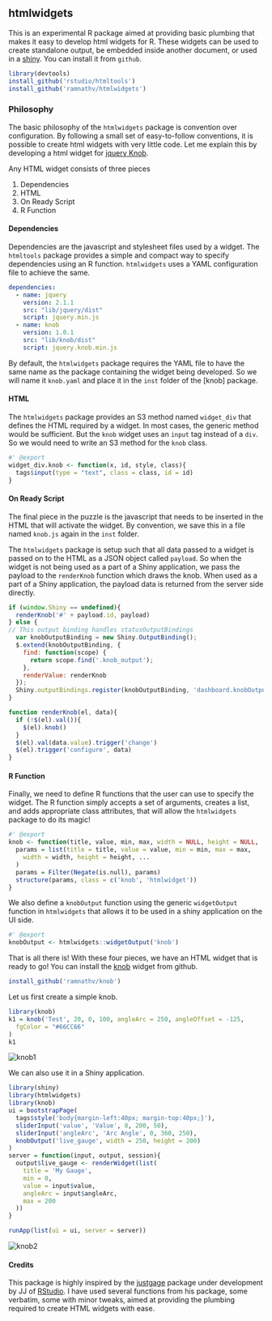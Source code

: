 ## htmlwidgets

This is an experimental R package aimed at providing basic plumbing that makes it easy to develop html widgets for R. These widgets can be used to create standalone output, be embedded inside another document, or used in a [shiny](http://shiny.rstudio.com). You can install it from `github`.

```r
library(devtools)
install_github('rstudio/htmltools')
install_github('ramnathv/htmlwidgets')
```

### Philosophy

The basic philosophy of the `htmlwidgets` package is convention over configuration. By following a small set of easy-to-follow conventions, it is possible to create html widgets with very little code. Let me explain this by developing a html widget for [jquery Knob](http://anthonyterrien.com/knob/).

Any HTML widget consists of three pieces

1. Dependencies
2. HTML 
3. On Ready Script
4. R Function

#### Dependencies

Dependencies are the javascript and stylesheet files used by a widget. The `htmltools` package provides a simple and compact way to specify dependencies using an R function. `htmlwidgets` uses a YAML configuration file to achieve the same. 

```yaml
dependencies:
  - name: jquery
    version: 2.1.1
    src: "lib/jquery/dist"
    script: jquery.min.js
  - name: knob
    version: 1.0.1
    src: "lib/knob/dist"
    script: jquery.knob.min.js
```

By default, the `htmlwidgets` package requires the YAML file to have the same name as the package containing the widget being developed. So we will name it `knob.yaml` and place it in the `inst` folder of the [knob] package.

#### HTML

The `htmlwidgets` package provides an S3 method named `widget_div` that defines the HTML required by a widget. In most cases, the generic method would be sufficient. But the `knob` widget uses an `input` tag instead of a `div`. So we  would need to write an S3 method for the `knob` class.

```r
#' @export
widget_div.knob <- function(x, id, style, class){
  tags$input(type = "text", class = class, id = id)
}
```

#### On Ready Script

The final piece in the puzzle is the javascript that needs to be inserted in the HTML that will activate the widget. By convention, we save this in a file named `knob.js` again in the `inst` folder.

The `htmlwidgets` package is setup such that all data passed to a widget is passed on to the HTML as a JSON object called `payload`. So when the widget is not being used as a part of a Shiny application, we pass the payload to the `renderKnob` function which draws the knob. When used as a part of a Shiny application, the payload data is returned from the server side directly.

```js
if (window.Shiny == undefined){
  renderKnob('#' + payload.id, payload)
} else {
// This output binding handles statusOutputBindings
  var knobOutputBinding = new Shiny.OutputBinding();
  $.extend(knobOutputBinding, {
    find: function(scope) {
      return scope.find('.knob_output');
    },
    renderValue: renderKnob
  });
  Shiny.outputBindings.register(knobOutputBinding, 'dashboard.knobOutputBinding');
}

function renderKnob(el, data){
  if (!$(el).val()){
    $(el).knob()
  }
  $(el).val(data.value).trigger('change')
  $(el).trigger('configure', data)
}
```

#### R Function

Finally, we need to define R functions that the user can use to specify the widget. The R function simply accepts a set of arguments, creates a list, and adds appropriate class attributes, that will allow the `htmlwidgets` package to do its magic!

```r
#' @export
knob <- function(title, value, min, max, width = NULL, height = NULL, ...){
  params = list(title = title, value = value, min = min, max = max,
    width = width, height = height, ...               
  )
  params = Filter(Negate(is.null), params)
  structure(params, class = c('knob', 'htmlwidget'))
}
```

We also define a `knobOutput` function using the generic `widgetOutput` function in `htmlwidgets` that allows it to be used in a shiny application on the UI side.

```r
#' @export
knobOutput <- htmlwidgets::widgetOutput('knob')
```

That is all there is! With these four pieces, we have an HTML widget that is ready to go! You can install the [knob](http://github.com/ramnathv/knob) widget from github.

```r
install_github('ramnathv/knob')
```

Let us first create a simple knob.

```r
library(knob)
k1 = knob('Test', 20, 0, 100, angleArc = 250, angleOffset = -125, 
  fgColor = "#66CC66"
)
k1
```

![knob1](http://i.imgur.com/2wekMlK.png)

We can also use it in a Shiny application.

```r
library(shiny)
library(htmlwidgets)
library(knob)
ui = bootstrapPage(
  tags$style('body{margin-left:40px; margin-top:40px;}'),
  sliderInput('value', 'Value', 0, 200, 50),
  sliderInput('angleArc', 'Arc Angle', 0, 360, 250),
  knobOutput('live_gauge', width = 250, height = 200)
)
server = function(input, output, session){
  output$live_gauge <- renderWidget(list(
    title = 'My Gauge',
    min = 0,
    value = input$value,
    angleArc = input$angleArc,
    max = 200
  ))
}

runApp(list(ui = ui, server = server))
```

![knob2](http://i.imgur.com/f9p07hI)


#### Credits

This package is highly inspired by the [justgage](http://github.com/jjallaire/justgage) package under development by JJ of [RStudio](http://rstudio.com). I have used several functions from his package, some verbatim, some with minor tweaks, aimed at providing the plumbing required to create HTML widgets with ease.

